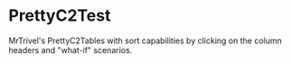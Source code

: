 # PrettyC2Test

MrTrivel's PrettyC2Tables with sort capabilities by clicking on the column headers and "what-if" scenarios.
